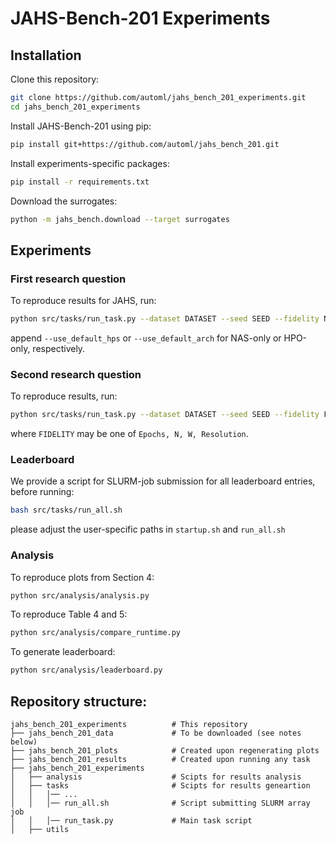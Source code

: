 # JAHS-Bench-201 Experiments


## Installation

Clone this repository:

```bash
git clone https://github.com/automl/jahs_bench_201_experiments.git
cd jahs_bench_201_experiments
```

Install JAHS-Bench-201 using pip:

```bash
pip install git+https://github.com/automl/jahs_bench_201.git
```

Install experiments-specific packages:

```bash
pip install -r requirements.txt
```

Download the surrogates:

```bash
python -m jahs_bench.download --target surrogates
```

    

## Experiments

### First research question
To reproduce results for JAHS, run:

```bash
python src/tasks/run_task.py --dataset DATASET --seed SEED --fidelity None
```

append `--use_default_hps` or `--use_default_arch` for NAS-only or HPO-only, respectively.

### Second research question
To reproduce results, run:

```bash
python src/tasks/run_task.py --dataset DATASET --seed SEED --fidelity FIDELITY
```

where `FIDELITY` may be one of `Epochs, N, W, Resolution`.

### Leaderboard

We provide a script for SLURM-job submission for all leaderboard entries, before running:

```bash
bash src/tasks/run_all.sh
```

please adjust the user-specific paths in `startup.sh` and `run_all.sh`

### Analysis

To reproduce plots from Section 4:

```bash
python src/analysis/analysis.py
```

To reproduce Table 4 and 5:

```bash
python src/analysis/compare_runtime.py
```

To generate leaderboard: 

```bash
python src/analysis/leaderboard.py
```


## Repository structure:

    jahs_bench_201_experiments          # This repository
    ├── jahs_bench_201_data             # To be downloaded (see notes below)
    ├── jahs_bench_201_plots            # Created upon regenerating plots
    ├── jahs_bench_201_results          # Created upon running any task
    ├── jahs_bench_201_experiments
    │   ├── analysis                    # Scipts for results analysis
    │   ├── tasks                       # Scipts for results geneartion
    │   │   │── ...
    │   │   │── run_all.sh              # Script submitting SLURM array job
    │   │   │── run_task.py             # Main task script
    │   ├── utils
